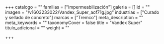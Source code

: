 +++
catalogo = ""
familias = ["Impermeabilización"]
galeria = []
id = ""
imagen = "/v1603233022/Vandex_Super_aof71g.jpg"
industrias = ["Curado y sellado de concreto"]
marcas = ["Tremco"]
meta_description = ""
meta_keywords = ""
taxonomyCover = false
title = "Vandex Super"
titulo_adicional = ""
weight = ""

+++
